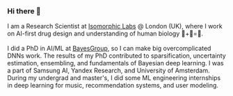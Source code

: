 ### Hi there 👋

I am a Research Scientist at <a href="https://www.isomorphiclabs.com/">Isomorphic Labs</a> @ London (UK), where I work on AI-first drug design and understanding of human biology 🤖+🧬=💊. 
<br>
<br>
I did a PhD in AI/ML at  <a href="https://bayesgroup.ru/">BayesGroup</a>, so I can make big overcomplicated DNNs work. The results of my PhD contributed to sparsification, uncertainty estimation, ensembling, and fundamentals of Bayesian deep learning. I was a part of Samsung AI, Yandex Research, and University of Amsterdam. During my undergrad and master's, I did some ML engineering internships in deep learning for music, recommendation systems, and user modeling. 
              
